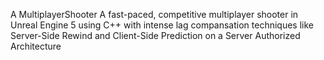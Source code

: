 A MultiplayerShooter
A fast-paced, competitive multiplayer shooter in Unreal Engine 5 using C++ with intense lag compansation techniques like Server-Side Rewind and Client-Side Prediction on a Server Authorized Architecture
